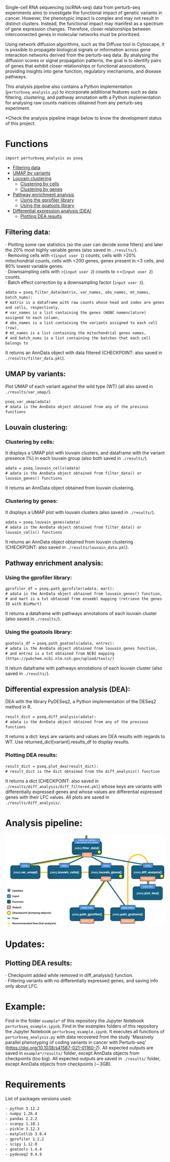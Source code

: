 Single-cell RNA sequencing (scRNA-seq) data from perturb-seq experiments aims to investigate the functional impact of genetic variants in cancer. However, the phenotypic impact is complex and may not result in distinct clusters. Instead, the functional impact may manifest as a spectrum of gene expression changes. Therefore, closer relationships between interconnected genes in molecular networks must be prioritized.  

Using network diffusion algorithms, such as the Diffuse tool in Cytoscape, it is possible to propagate biological signals or information across gene interaction networks derived from the perturb-seq data. By analysing the diffusion scores or signal propagation patterns, the goal is to identify pairs of genes that exhibit closer relationships or functional associations, providing insights into gene function, regulatory mechanisms, and disease pathways.  

This analysis pipeline also contains a Python implementation (`perturbseq_analysis.py`) to incorporate additional features such as data filtering, clustering, and pathway annotation with a Python implementation for analysing raw counts matrices obtained from any perturb-seq experiment.  

*Check the analysis pipeline image below to know the development status of this project.  


# Functions
```
import perturbseq_analysis as pseq
```
- [Filtering data](#Filtering-data)
- [UMAP by variants](#UMAP-by-variants)
- [Louvain clustering](#Louvain-clustering)
  - [Clustering by cells](#Clustering-by-cells)
  - [Clustering by genes](#Clustering-by-genes)
- [Pathway enrichment analysis](#Pathway-enrichment-analysis)
  - [Using the gprofiler library](#Using-the-gprofiler-library)
  - [Using the goatools library](#Using-the-goatools-library)
- [Differential expression analysis (DEA)](#Differential-expression-analysis-DEA)
  - [Plotting DEA results](#Plotting-DEA-results)  

## Filtering data:
· Plotting some raw statistics (so the user can decide some filters) and later the 20% most highly variable genes (also saved in `./results/`).  
· Removing cells with <(`input user 1`) counts, cells with >20% mitochondrial counts, cells with <200 genes, genes present in <3 cells, and 80% lowest variable genes.  
· Downsampling cells with >(`input user 2`) counts to <=(`ìnput user 2`) counts.  
· Batch effect correction by a downsampling factor (`input user 3`).
```
adata = pseq.filter_data(matrix, var_names, obs_names, mt_names, batch_nums):
# matrix is a dataframe with raw counts whose head and index are genes and cells, respectively,
# var_names is a list containing the genes (HGNC nomenclature) assigned to each column,
# obs_names is a list containing the variants assigned to each cell (row),
# mt_names is a list containing the mitochondrial genes names,
# and batch_nums is a list containing the batches that each cell belongs to
```
It returns an AnnData object with data filtered (CHECKPOINT: also saved in `./results/filter_data.pkl`).  

## UMAP by variants:
Plot UMAP of each variant against the wild type (WT) (all also saved in `./results/var_umap/`).
```
pseq.var_umap(adata)
# adata is the AnnData object obtained from any of the previous functions
```

## Louvain clustering:
### Clustering by cells:
It displays a UMAP plot with louvain clusters, and dataframe with the variant presence (%) in each louvain group (also both saved in `./results/`).
```
adata = pseq.louvain_cells(adata)
# adata is the AnnData object obtained from filter_data() or louvain_genes() functions
```
It returns an AnnData object obtained from louvain clustering.  

### Clustering by genes:
It displays a UMAP plot with louvain clusters (also saved in `./results/`).
```
adata = pseq.louvain_genes(adata)
# adata is the AnnData object obtained from filter_data() or louvain_cells() functions
```
It returns an AnnData object obtained from louvain clustering (CHECKPOINT: also saved in `./results/louvain_data.pkl`).  

## Pathway enrichment analysis:
### Using the gprofiler library:
```
gprofiler_df = pseq.path_gprofiler(adata, mart):
# adata is the AnnData object obtained from louvain_genes() function,
# and mart is a txt obtained from ensembl mapping (retrieve the genes ID with BioMart)
```
It returns a dataframe with pathways annotations of each louvain cluster (also saved in `./results/`).  

### Using the goatools library:
```
goatools_df = pseq.path_goatools(adata, entrez):
# adata is the AnnData object obtained from louvain_genes function,
# and entrez is a txt obtained from NCBI mapping (https://pubchem.ncbi.nlm.nih.gov/upload/tools/)
```
It return dataframe with pathways annotations of each louvain cluster (also saved in `./results/`).  

## Differential expression analysis (DEA):
DEA with the library PyDESeq2, a Python implementation of the DESeq2 method in R.
```
result_dict = pseq.diff_analysis(adata):
# adata is the AnnData object obtained from any of the previous functions
```
It returns a dict: keys are variants and values are DEA results with regards to WT. Use returned_dict[variant].results_df to display results.  

### Plotting DEA results:
```
result_dict = pseq.plot_dea(result_dict):
# result_dict is the dict obtained from the diff_analysis() function
```
It returns a dict (CHECKPOINT: also saved in `./results/diff_analysis/diff_filtered.pkl`) whose keys are variants with differentially expressed genes and whose values are differential expressed genes with their LFC values. All plots are saved in `./results/diff_analysis/`.  


# Analysis pipeline:
![Analysis pipeline](analysis_pipeline.png)  


# Updates:
## Plotting DEA results:
· Checkpoint added while removed in diff_analysis() function.  
· Filtering variants with no differentially expressed genes, and saving info only about LFC.  


# Example:

Find in the folder `example*` of this repository the Jupyter Notebook `perturbseq_example.ipynb`.
Find in the examples folders of this repository the Jupyter Notebook `perturbseq_example.ipynb`.
It executes all functions of `perturbseq_analysis.py` with data recovered from the study
'Massively parallel phenotyping of coding variants in cancer with Perturb-seq' (https://doi.org/10.1038/s41587-021-01160-7).
All expected outputs are saved in `example*/results/` folder, except AnnData objects from checkpoints (too big).
All expected outputs are saved in `./results/` folder, except AnnData objects from checkpoints (∼3GB).  


# Requirements
List of packages versions used:
```
- python 3.12.2
- numpy 1.26.4
- pandas 2.2.2
- scanpy 1.10.1
- pickle 3.12.3
- matplotlib 3.8.4
- gprofiler 1.2.2
- scipy 1.12.0
- goatools 1.4.4
- pydeseq2 0.4.9
```
